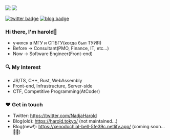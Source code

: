 <a href="https://github.com/anuraghazra/github-readme-stats" style="display:inline-block;">
<img style="float:initial;" src="https://github-readme-stats.vercel.app/api?username=nadjaharold&count_private=true&show_icons=true&theme=buefy&hide_border=true" />
</a>
<a href="https://github.com/anuraghazra/github-readme-stats" style="display:inline-block;">
<img style="float:initial;" src="https://github-readme-stats.vercel.app/api/top-langs/?username=nadjaharold&hide_border=true&theme=buefy&layout=compact" />
</a>

[![twitter badge](https://img.shields.io/badge/twitter-_NadjaHarold-1da1f2?style=flat-square&logo=twitter)](https://twitter.com/NadjaHarold) [![blog badge](https://img.shields.io/badge/blog-harold.tokyo-1f425f?style=flat-square)](https://harold.tokyo)

### Hi there, I'm harold📯

- учился в МГУ и СПБГУ(когда был ТУИЯ)
- Before -> Consultant(PMO, Finance, IT, etc...)
- Now -> Software Engineer(Front-end)

### 🔍 My Interest

- JS/TS, C++, Rust, WebAssembly
- Front-end, Infrastructure, Server-side
- CTF, Competitive Programming(AtCoder)

### ❤️ Get in touch

- Twitter: https://twitter.com/NadjaHarold
- Blog(old): https://harold.tokyo/ (not maintained...)
- Blog(new!): https://xenodochial-bell-5fe39c.netlify.app/ (coming soon...💪💪)

